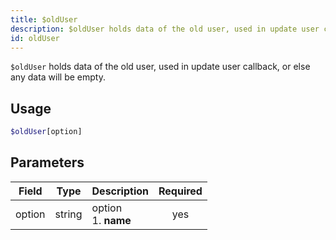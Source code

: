```yaml
---
title: $oldUser 
description: $oldUser holds data of the old user, used in update user callback, or else any data will be empty.
id: oldUser
---
```


`$oldUser` holds data of the old user, used in update user callback, or else any data will be empty.

## Usage

```php
$oldUser[option]
```

## Parameters 


| Field     | Type    | Description                                        | Required |
|-----------|---------|----------------------------------------------------| :------: |
| option    | string  | option <br /> 1. **name**                            | yes      |
